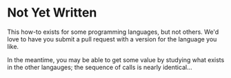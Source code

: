 # Not Yet Written

This how-to exists for some programming languages, but not others.
We'd love to have you submit a pull request with a version for
the language you like.

In the meantime, you may be able to get some value by studying
what exists in the other langauges; the sequence of calls is
nearly identical...